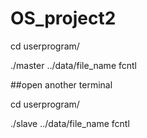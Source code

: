 # OS_project2
cd userprogram/

./master ../data/file_name fcntl

##open another terminal

cd userprogram/

./slave ../data/file_name fcntl
